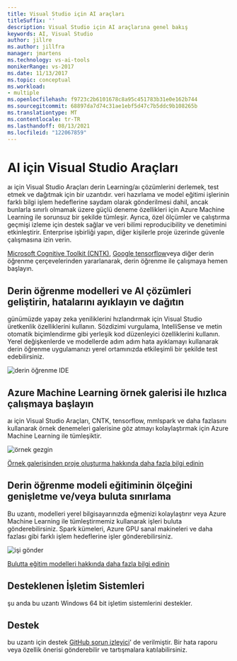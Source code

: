 ```yaml
---
title: Visual Studio için AI araçları
titleSuffix: ''
description: Visual Studio için AI araçlarına genel bakış
keywords: AI, Visual Studio
author: jillre
ms.author: jillfra
manager: jmartens
ms.technology: vs-ai-tools
monikerRange: vs-2017
ms.date: 11/13/2017
ms.topic: conceptual
ms.workload:
- multiple
ms.openlocfilehash: f9723c2b6101678c8a95c451783b31e0e162b744
ms.sourcegitcommit: 68897da7d74c31ae1ebf5d47c7b5ddc9b108265b
ms.translationtype: MT
ms.contentlocale: tr-TR
ms.lasthandoff: 08/13/2021
ms.locfileid: "122067859"
---
```

# <a name="visual-studio-tools-for-ai"></a>AI için Visual Studio Araçları

aı için Visual Studio Araçları derin Learning/aı çözümlerini derlemek, test etmek ve dağıtmak için bir uzantıdır. veri hazırlama ve model eğitimi işlerinin farklı bilgi işlem hedeflerine saydam olarak gönderilmesi dahil, ancak bunlarla sınırlı olmamak üzere güçlü deneme özellikleri için Azure Machine Learning ile sorunsuz bir şekilde tümleşir. Ayrıca, özel ölçümler ve çalıştırma geçmişi izleme için destek sağlar ve veri bilimi reproducibility ve denetimini etkinleştirir. Enterprise işbirliği yapın, diğer kişilerle proje üzerinde güvenle çalışmasına izin verin.

[Microsoft Cognitive Toolkit (CNTK)](/cognitive-toolkit/), [Google tensorflow](https://www.tensorflow.org)veya diğer derin öğrenme çerçevelerinden yararlanarak, derin öğrenme ile çalışmaya hemen başlayın.

## <a name="develop-debug-and-deploy-deep-learning-models-and-ai-solutions"></a>Derin öğrenme modelleri ve AI çözümleri geliştirin, hatalarını ayıklayın ve dağıtın
günümüzde yapay zeka yeniliklerini hızlandırmak için Visual Studio üretkenlik özelliklerini kullanın. Sözdizimi vurgulama, IntelliSense ve metin otomatik biçimlendirme gibi yerleşik kod düzenleyici özelliklerini kullanın. Yerel değişkenlerde ve modellerde adım adım hata ayıklamayı kullanarak derin öğrenme uygulamanızı yerel ortamınızda etkileşimli bir şekilde test edebilirsiniz.

![derin öğrenme IDE](media/about/ide.png)

## <a name="get-started-quickly-with-the-azure-machine-learning-sample-gallery"></a>Azure Machine Learning örnek galerisi ile hızlıca çalışmaya başlayın
aı için Visual Studio Araçları, CNTK, tensorflow, mmlspark ve daha fazlasını kullanarak örnek denemeleri galerisine göz atmayı kolaylaştırmak için Azure Machine Learning ile tümleşiktir.

![örnek gezgin](media/about/gallery.png)

[Örnek galerisinden proje oluşturma hakkında daha fazla bilgi edinin](create-project-gallery.md)

## <a name="scale-out-deep-learning-model-training-andor-inferencing-to-the-cloud"></a>Derin öğrenme modeli eğitiminin ölçeğini genişletme ve/veya buluta sınırlama
Bu uzantı, modelleri yerel bilgisayarınızda eğmenizi kolaylaştırır veya Azure Machine Learning ile tümleştirmemiz kullanarak işleri buluta gönderebilirsiniz. Spark kümeleri, Azure GPU sanal makineleri ve daha fazlası gibi farklı işlem hedeflerine işler gönderebilirsiniz.

![işi gönder](media/about/submitjobs.png)

[Bulutta eğitim modelleri hakkında daha fazla bilgi edinin](tensorflow-vm.md)

## <a name="supported-operating-systems"></a>Desteklenen İşletim Sistemleri
şu anda bu uzantı Windows 64 bit işletim sistemlerini destekler.

## <a name="support"></a>Destek
bu uzantı için destek [GitHub sorun izleyici](https://github.com/Microsoft/vs-tools-for-ai/issues)' de verilmiştir. Bir hata raporu veya özellik önerisi gönderebilir ve tartışmalara katılabilirsiniz.
